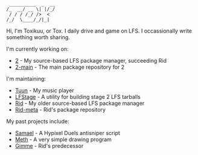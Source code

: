 ```
 __________  _  __
/_  __/ __ \| |/_/
 / / / /_/ />  <  
/_/  \____/_/|_|  
```
Hi, I'm Toxikuu, or Tox.
I daily drive and game on LFS. I occassionally write something worth sharing.

I'm currently working on:
- [2](https://github.com/Toxikuu/2) - My source-based LFS package manager, succeeding Rid
- [2-main](https://github.com/Toxikuu/2-main) - The main package repository for 2

I'm maintaining:
- [Tuun](https://github.com/Toxikuu/tuun) - My music player
- [LFStage](https://github.com/Toxikuu/lfstage) - A utility for building stage 2 LFS tarballs
- [Rid](https://github.com/Toxikuu/rid) - My older source-based LFS package manager
- [Rid-meta](https://github.com/Toxikuu/rid-meta) - Rid's package repository

My past projects include:
- [Samael](https://github.com/Toxikuu/samael) - A Hypixel Duels antisniper script
- [Meth](https://github.com/Toxikuu/meth) - A very simple drawing program
- [Gimme](https://github.com/Toxikuu/gimme) - Rid's predecessor
